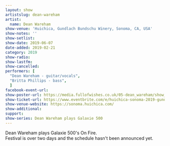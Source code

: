 ```yaml
---
layout: show
artistslug: dean-wareham
artist:
  name: Dean Wareham
show-venue: 'Huichica, Gundlach Bundschu Winery, Sonoma, CA, USA'
show-notes: ''
show-setlist:
show-date: 2019-06-07
date-added: 2019-02-21
category: 2019
show-radio:
show-lastfm:
show-cancelled:
performers: [
  "Dean Wareham - guitar/vocals",
  "Britta Phillips - bass",
  ]
facebook-event-url:
show-poster-url: https://media.fullofwishes.co.uk/05-dean_wareham/show_assets/2019-06-07/2019-06-07-huichica-poster.jpg
show-ticket-url: https://www.eventbrite.com/e/huichica-sonoma-2019-gundlach-bundschu-winery-sonoma-june-7-8-2019-tickets-56942387213
show-venue-website: https://sonoma.huichica.com/
show-additional:
support:
show-series: Dean Wareham plays Galaxie 500
---
```

Dean Wareham plays Galaxie 500's On Fire.  
Festival is over two days and the schedule hasn't been announced yet.
